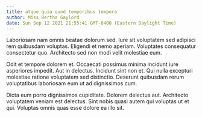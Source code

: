 ```yaml
---
title: atque quia quod temporibus tempora
author: Miss Bertha Gaylord
date: Sun Sep 12 2021 21:55:41 GMT-0400 (Eastern Daylight Time)
---
```

Laboriosam nam omnis beatae dolorum sed. Iure sit voluptatem sed adipisci rem quibusdam voluptas. Eligendi et nemo aperiam. Voluptates consequatur consectetur quo. Architecto sed non modi velit molestiae eum.

 Odit et tempore dolorem et. Occaecati possimus minima incidunt iure asperiores impedit. Aut in delectus. Incidunt sint non et. Qui nulla excepturi molestiae ratione voluptatem sed distinctio. Deserunt quibusdam rerum voluptatibus laboriosam eum ut ad dignissimos cum.

 Dicta eum porro dignissimos cupiditate. Dolorem delectus aut. Architecto voluptatem veniam est delectus. Sint nobis quasi autem qui voluptas ut et qui. Voluptas omnis quas esse dolore ea illo sit.